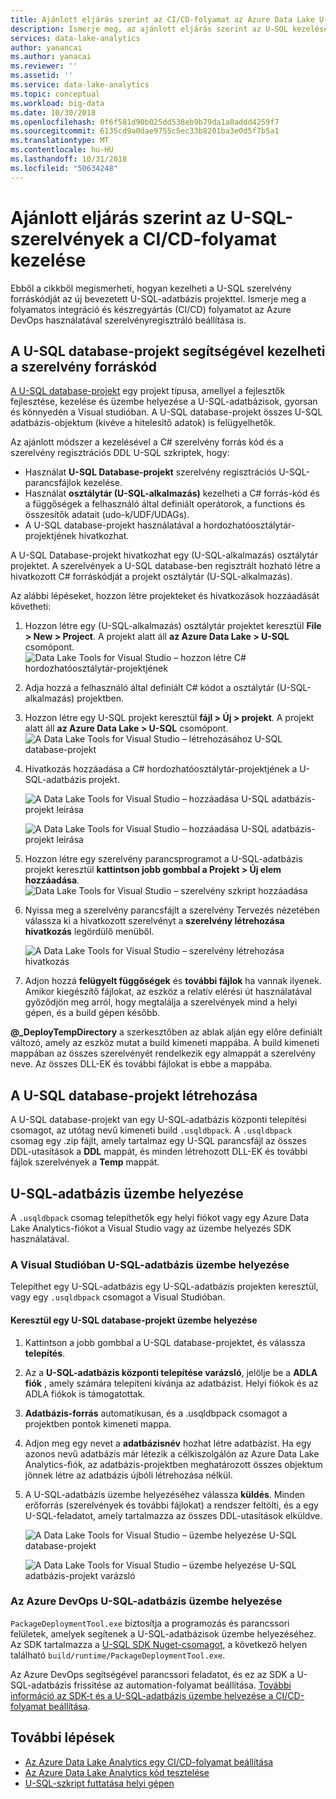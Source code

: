 ```yaml
---
title: Ajánlott eljárás szerint az CI/CD-folyamat az Azure Data Lake U-SQL-szerelvények kezelése
description: Ismerje meg, az ajánlott eljárás szerint az U-SQL kezelése C# szerelvények a CI/CD Azure DevOps-folyamat.
services: data-lake-analytics
author: yanancai
ms.author: yanacai
ms.reviewer: ''
ms.assetid: ''
ms.service: data-lake-analytics
ms.topic: conceptual
ms.workload: big-data
ms.date: 10/30/2018
ms.openlocfilehash: 0f6f581d90b025dd538eb9b79da1a0addd4259f7
ms.sourcegitcommit: 6135cd9a0dae9755c5ec33b8201ba3e0d5f7b5a1
ms.translationtype: MT
ms.contentlocale: hu-HU
ms.lasthandoff: 10/31/2018
ms.locfileid: "50634248"
---
```

# <a name="best-practice-of-managing-u-sql-assemblies-in-cicd-pipeline"></a>Ajánlott eljárás szerint az U-SQL-szerelvények a CI/CD-folyamat kezelése

Ebből a cikkből megismerheti, hogyan kezelheti a U-SQL szerelvény forráskódját az új bevezetett U-SQL-adatbázis projekttel. Ismerje meg a folyamatos integráció és készregyártás (CI/CD) folyamatot az Azure DevOps használatával szerelvényregisztráló beállítása is.

## <a name="use-the-u-sql-database-project-to-manage-assembly-source-code"></a>A U-SQL database-projekt segítségével kezelheti a szerelvény forráskód

[A U-SQL database-projekt](data-lake-analytics-data-lake-tools-develop-usql-database.md) egy projekt típusa, amellyel a fejlesztők fejlesztése, kezelése és üzembe helyezése a U-SQL-adatbázisok, gyorsan és könnyedén a Visual studióban. A U-SQL database-projekt összes U-SQL adatbázis-objektum (kivéve a hitelesítő adatok) is felügyelhetők. 

Az ajánlott módszer a kezelésével a C# szerelvény forrás kód és a szerelvény regisztrációs DDL U-SQL szkriptek, hogy:

* Használat **U-SQL Database-projekt** szerelvény regisztrációs U-SQL-parancsfájlok kezelése.
* Használat **osztálytár (U-SQL-alkalmazás)** kezelheti a C# forrás-kód és a függőségek a felhasználó által definiált operátorok, a functions és összesítők adatait (udo-k/UDF/UDAGs).
* A U-SQL database-projekt használatával a hordozhatóosztálytár-projektjének hivatkozhat. 

A U-SQL Database-projekt hivatkozhat egy (U-SQL-alkalmazás) osztálytár projektet. A szerelvények a U-SQL database-ben regisztrált hozható létre a hivatkozott C# forráskódját a projekt osztálytár (U-SQL-alkalmazás).

Az alábbi lépéseket, hozzon létre projekteket és hivatkozások hozzáadását követheti:
1. Hozzon létre egy (U-SQL-alkalmazás) osztálytár projektet keresztül **File > New > Project**. A projekt alatt áll **az Azure Data Lake > U-SQL** csomópont.
   ![Data Lake Tools for Visual Studio – hozzon létre C# hordozhatóosztálytár-projektjének](./media/data-lake-analytics-cicd-manage-assemblies/create-c-sharp-class-library-project.png)
2. Adja hozzá a felhasználó által definiált C# kódot a osztálytár (U-SQL-alkalmazás) projektben. 
3. Hozzon létre egy U-SQL projekt keresztül **fájl > Új > projekt**. A projekt alatt áll **az Azure Data Lake > U-SQL** csomópont.
   ![A Data Lake Tools for Visual Studio – létrehozásához U-SQL database-projekt](media/data-lake-analytics-cicd-manage-assemblies/create-u-sql-database-project.png)
4. Hivatkozás hozzáadása a C# hordozhatóosztálytár-projektjének a U-SQL-adatbázis projekt.

    ![A Data Lake Tools for Visual Studio – hozzáadása U-SQL adatbázis-projekt leírása](./media/data-lake-analytics-cicd-manage-assemblies/data-lake-tools-add-project-reference.png) 

    ![A Data Lake Tools for Visual Studio – hozzáadása U-SQL adatbázis-projekt leírása](./media/data-lake-analytics-cicd-manage-assemblies/data-lake-tools-add-project-reference-wizard.png)
5. Hozzon létre egy szerelvény parancsprogramot a U-SQL-adatbázis projekt keresztül **kattintson jobb gombbal a Projekt > Új elem hozzáadása**.
   ![Data Lake Tools for Visual Studio – szerelvény szkript hozzáadása](media/data-lake-analytics-cicd-manage-assemblies/add-assembly-script.png)
6. Nyissa meg a szerelvény parancsfájlt a szerelvény Tervezés nézetében válassza ki a hivatkozott szerelvényt a **szerelvény létrehozása hivatkozás** legördülő menüből.

    ![A Data Lake Tools for Visual Studio – szerelvény létrehozása hivatkozás](./media/data-lake-analytics-cicd-manage-assemblies/data-lake-tools-create-assembly-from-reference.png)

7. Adjon hozzá **felügyelt függőségek** és **további fájlok** ha vannak ilyenek. Amikor kiegészítő fájlokat, az eszköz a relatív elérési út használatával győződjön meg arról, hogy megtalálja a szerelvények mind a helyi gépen, és a build gépen később. 

**@_DeployTempDirectory** a szerkesztőben az ablak alján egy előre definiált változó, amely az eszköz mutat a build kimeneti mappába. A build kimeneti mappában az összes szerelvényét rendelkezik egy almappát a szerelvény neve. Az összes DLL-EK és további fájlokat is ebbe a mappába. 

## <a name="build-a-u-sql-database-project"></a>A U-SQL database-projekt létrehozása

A U-SQL database-projekt van egy U-SQL-adatbázis központi telepítési csomagot, az utótag nevű kimeneti build `.usqldbpack`. A `.usqldbpack` csomag egy .zip fájlt, amely tartalmaz egy U-SQL parancsfájl az összes DDL-utasítások a **DDL** mappát, és minden létrehozott DLL-EK és további fájlok szerelvények a **Temp** mappát.

## <a name="deploy-a-u-sql-database"></a>U-SQL-adatbázis üzembe helyezése

A `.usqldbpack` csomag telepíthetők egy helyi fiókot vagy egy Azure Data Lake Analytics-fiókot a Visual Studio vagy az üzembe helyezés SDK használatával. 

### <a name="deploy-a-u-sql-database-in-visual-studio"></a>A Visual Studióban U-SQL-adatbázis üzembe helyezése

Telepíthet egy U-SQL-adatbázis egy U-SQL-adatbázis projekten keresztül, vagy egy `.usqldbpack` csomagot a Visual Studióban.

#### <a name="deploy-through-a-u-sql-database-project"></a>Keresztül egy U-SQL database-projekt üzembe helyezése

1.  Kattintson a jobb gombbal a U-SQL database-projektet, és válassza **telepítés**.
2.  Az a **U-SQL-adatbázis központi telepítése varázsló**, jelölje be a **ADLA fiók** , amely számára telepíteni kívánja az adatbázist. Helyi fiókok és az ADLA fiókok is támogatottak.
3.  **Adatbázis-forrás** automatikusan, és a .usqldbpack csomagot a projektben pontok kimeneti mappa.
4.  Adjon meg egy nevet a **adatbázisnév** hozhat létre adatbázist. Ha egy azonos nevű adatbázis már létezik a célkiszolgálón az Azure Data Lake Analytics-fiók, az adatbázis-projektben meghatározott összes objektum jönnek létre az adatbázis újbóli létrehozása nélkül.
5.  A U-SQL-adatbázis üzembe helyezéséhez válassza **küldés**. Minden erőforrás (szerelvények és további fájlokat) a rendszer feltölti, és a egy U-SQL-feladatot, amely tartalmazza az összes DDL-utasítások elküldve.

    ![A Data Lake Tools for Visual Studio – üzembe helyezése U-SQL database-projekt](./media/data-lake-analytics-cicd-manage-assemblies/data-lake-tools-deploy-usql-database-project.png)

    ![A Data Lake Tools for Visual Studio – üzembe helyezése U-SQL adatbázis-projekt varázsló](./media/data-lake-analytics-cicd-manage-assemblies/data-lake-tools-deploy-usql-database-project-wizard.png)

### <a name="deploy-u-sql-database-in-azure-devops"></a>Az Azure DevOps U-SQL-adatbázis üzembe helyezése

`PackageDeploymentTool.exe` biztosítja a programozás és parancssori felületek, amelyek segítenek a U-SQL-adatbázisok üzembe helyezéséhez. Az SDK tartalmazza a [U-SQL SDK Nuget-csomagot](https://www.nuget.org/packages/Microsoft.Azure.DataLake.USQL.SDK/), a következő helyen található `build/runtime/PackageDeploymentTool.exe`.

Az Azure DevOps segítségével parancssori feladatot, és ez az SDK a U-SQL-adatbázis frissítése az automation-folyamat beállítása. [További információ az SDK-t és a U-SQL-adatbázis üzembe helyezése a CI/CD-folyamat beállítása](data-lake-analytics-cicd-overview.md#deploy-u-sql-database-through-azure-pipelines).

## <a name="next-steps"></a>További lépések

* [Az Azure Data Lake Analytics egy CI/CD-folyamat beállítása](data-lake-analytics-cicd-overview.md)
* [Az Azure Data Lake Analytics kód tesztelése](data-lake-analytics-cicd-test.md)
* [U-SQL-szkript futtatása helyi gépen](data-lake-analytics-data-lake-tools-local-run.md)
